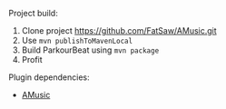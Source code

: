 Project build:
1) Clone project https://github.com/FatSaw/AMusic.git
2) Use `mvn publishToMavenLocal`
3) Build ParkourBeat using `mvn package`
4) Profit

Plugin dependencies:
- [AMusic](https://spigotmc.org/resources/108835)
